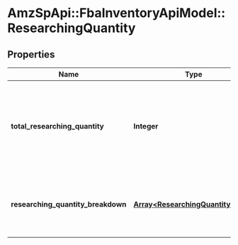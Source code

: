 # AmzSpApi::FbaInventoryApiModel::ResearchingQuantity

## Properties
Name | Type | Description | Notes
------------ | ------------- | ------------- | -------------
**total_researching_quantity** | **Integer** | The total number of units currently being researched in Amazon&#39;s fulfillment network. | [optional] 
**researching_quantity_breakdown** | [**Array&lt;ResearchingQuantityEntry&gt;**](ResearchingQuantityEntry.md) | A list of quantity details for items currently being researched. | [optional] 


